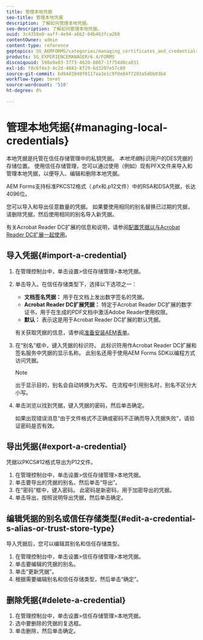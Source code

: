```yaml
---
title: 管理本地凭据
seo-title: 管理本地凭据
description: 了解如何管理本地凭据。
seo-description: 了解如何管理本地凭据。
uuid: 3c4358e0-aaff-4e94-a6b2-04b463fca260
contentOwner: admin
content-type: reference
geptopics: SG_AEMFORMS/categories/managing_certificates_and_credentials
products: SG_EXPERIENCEMANAGER/6.4/FORMS
discoiquuid: 598a9a03-3773-4620-8867-1f754d8ca031
exl-id: f8c6f4e3-4c2d-4843-8f29-6d3297e57c89
source-git-commit: bd94d3949f0117aa3e1c9f0e84f7293a5d6b03b4
workflow-type: tm+mt
source-wordcount: '510'
ht-degree: 0%

---
```


# 管理本地凭据{#managing-local-credentials}

本地凭据是托管在信任存储管理中的私钥凭据。 *本地凭据*&#x200B;标识用户的DES凭据的存储位置。 使用信任存储管理，您可以通过使用（例如）现有PFX文件来导入和管理本地凭据，以便导入、编辑和删除本地凭据。

AEM Forms支持标准PKCS12格式（.pfx和.p12文件）中的RSA和DSA凭据，长达4096位。

您可以导入和导出任意数量的凭据。 如果要使用相同的别名替换已过期的凭据，请删除凭据，然后使用相同的别名导入新凭据。

有关Acrobat Reader DC扩展的信息和说明，请参阅[配置凭据以与Acrobat Reader DC扩展一起使用](/help/forms/using/admin-help/configuring-credentials-acrobat-reader-dc.md#configuring-credentials-for-use-with-acrobat-reader-dc-extensions)。

## 导入凭据{#import-a-credential}

1. 在管理控制台中，单击设置>信任存储管理>本地凭据。
1. 单击导入。在信任存储类型下，选择以下选项之一：

   * **文档签名凭据：** 用于在文档上发出数字签名的凭据。
   * **Acrobat Reader DC扩展凭据：** 特定于Acrobat Reader DC扩展的数字证书，用于在生成的PDF文档中激活Adobe Reader使用权限。
   * **默认：** 表示这是用于Acrobat Reader DC扩展的默认凭据。

   有关获取凭据的信息，请参阅[准备安装AEM表单](https://www.adobe.com/go/learn_aemforms_prepareInstallsingle_63)。

1. 在“别名”框中，键入凭据的标识符。 此标识符用作Acrobat Reader DC扩展和签名服务中凭据的显示名称。 此别名还用于使用AEM Forms SDK以编程方式访问凭据。

   >[!NOTE]
   >
   >出于显示目的，别名会自动转换为大写。 在流程中引用别名时，别名不区分大小写。

1. 单击浏览以找到凭据，键入凭据的密码，然后单击确定。

   如果出现错误消息“由于文件格式不正确或密码不正确而导入凭据失败”，请验证密码是否有效。

## 导出凭据{#export-a-credential}

凭据以PKCS#12格式导出为P12文件。

1. 在管理控制台中，单击设置>信任存储管理>本地凭据。
1. 单击要导出的凭据的别名，然后单击“导出”。
1. 在“密码”框中，键入密码。 此密码是新密码，用于加密导出的凭据。
1. 单击导出，按照说明导出凭据，然后单击确定。

## 编辑凭据的别名或信任存储类型{#edit-a-credential-s-alias-or-trust-store-type}

导入凭据后，您可以编辑其别名和信任存储类型。

1. 在管理控制台中，单击设置>信任存储管理>本地凭据。
1. 单击要编辑的凭据的别名。
1. 单击“更新凭据”。
1. 根据需要编辑别名和信任存储类型，然后单击“确定”。

## 删除凭据{#delete-a-credential}

1. 在管理控制台中，单击设置>信任存储管理>本地凭据。
1. 选中要删除的凭据的复选框。
1. 单击删除，然后单击确定。
